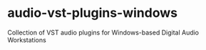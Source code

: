 # audio-vst-plugins-windows
Collection of VST audio plugins for Windows-based Digital Audio Workstations
